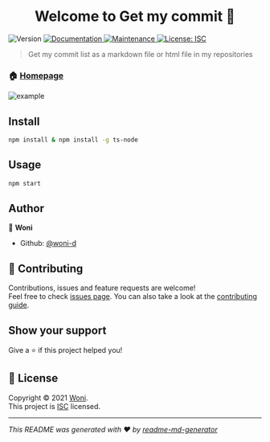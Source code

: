 <h1 align="center">Welcome to Get my commit 👋</h1>
<p>
  <img alt="Version" src="https://img.shields.io/badge/version-1.0.0-blue.svg?cacheSeconds=2592000" />
  <a href="https://github.com/woni-d/get-my-commit#readme" target="_blank">
    <img alt="Documentation" src="https://img.shields.io/badge/documentation-yes-brightgreen.svg" />
  </a>
  <a href="https://github.com/woni-d/get-my-commit/graphs/commit-activity" target="_blank">
    <img alt="Maintenance" src="https://img.shields.io/badge/Maintained%3F-yes-green.svg" />
  </a>
  <a href="https://github.com/woni-d/get-my-commit/blob/master/LICENSE" target="_blank">
    <img alt="License: ISC" src="https://img.shields.io/github/license/woni-d/Get my commit" />
  </a>
</p>

> Get my commit list as a markdown file or html file in my repositories

### 🏠 [Homepage](https://github.com/woni-d/get-my-commit#readme)

![example](./example.gif)

## Install

```sh
npm install & npm install -g ts-node
```

## Usage

```sh
npm start
```

## Author

👤 **Woni**

* Github: [@woni-d](https://github.com/woni-d)

## 🤝 Contributing

Contributions, issues and feature requests are welcome!<br />Feel free to check [issues page](https://github.com/woni-d/get-my-commit/issues). You can also take a look at the [contributing guide](https://github.com/woni-d/get-my-commit/blob/master/CONTRIBUTING.md).

## Show your support

Give a ⭐️ if this project helped you!

## 📝 License

Copyright © 2021 [Woni](https://github.com/woni-d).<br />
This project is [ISC](https://github.com/woni-d/get-my-commit/blob/master/LICENSE) licensed.

***
_This README was generated with ❤️ by [readme-md-generator](https://github.com/kefranabg/readme-md-generator)_
